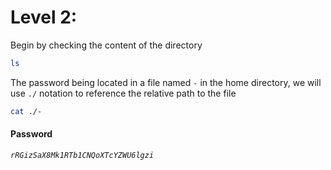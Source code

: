 # Level 2: 
Begin by checking the content of the directory
```sh
ls
```
The password being located in a file named ``-`` in the home directory, we will use ``./`` notation to reference the relative path to the file
```sh
cat ./-
```
#### Password
*`rRGizSaX8Mk1RTb1CNQoXTcYZWU6lgzi`*

